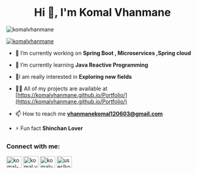 <h1 align="center">Hi 👋, I'm Komal Vhanmane</h1>
<!-- <h3 align="center">A passionate Full Stack Developer</h3> -->

<p align="left"> <img src="https://komarev.com/ghpvc/?username=komalvhanmane&label=Profile%20views&color=0e75b6&style=flat" alt="komalvhanmane" /> </p>

<p align="left"> <a href="https://github.com/ryo-ma/github-profile-trophy"><img src="https://github-profile-trophy.vercel.app/?username=komalvhanmane" alt="komalvhanmane" /></a> </p>

- 🔭 I’m currently working on **Spring Boot , Microservices ,Spring cloud**

- 🌱 I’m currently learning **Java Reactive Programming**

- 👨‍I am really interested in **Exploring new fields**

- 👨‍💻 All of my projects are available at [https://komalvhanmane.github.io/Portfolio/](https://komalvhanmane.github.io/Portfolio/)

- 📫 How to reach me **vhanmanekomal120603@gmail.com**

- ⚡ Fun fact **Shinchan Lover**

<h3 align="left">Connect with me:</h3>
<p align="left">
<a href="https://linkedin.com/in/komal-vhanmane-222673203" target="blank"><img align="center" src="https://raw.githubusercontent.com/rahuldkjain/github-profile-readme-generator/master/src/images/icons/Social/linked-in-alt.svg" alt="komal-vhanmane-222673203" height="30" width="40" /></a>
<a href="https://instagram.com/komal.vhanmane_12" target="blank"><img align="center" src="https://raw.githubusercontent.com/rahuldkjain/github-profile-readme-generator/master/src/images/icons/Social/instagram.svg" alt="komal.vhanmane_12" height="30" width="40" /></a>
<a href="https://www.leetcode.com/komalvhanmane" target="blank"><img align="center" src="https://raw.githubusercontent.com/rahuldkjain/github-profile-readme-generator/master/src/images/icons/Social/leet-code.svg" alt="komalvhanmane" height="30" width="40" /></a>
<a href="https://auth.geeksforgeeks.org/user/user/komalabcd" target="blank"><img align="center" src="https://raw.githubusercontent.com/rahuldkjain/github-profile-readme-generator/master/src/images/icons/Social/geeks-for-geeks.svg" alt="user/komalabcd" height="30" width="40" /></a>
</p>

